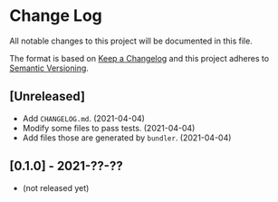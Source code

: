 # Change Log
All notable changes to this project will be documented in this file.

The format is based on [Keep a Changelog](https://keepachangelog.com/)
and this project adheres to [Semantic Versioning](https://semver.org/).

## [Unreleased]
- Add `CHANGELOG.md`. (2021-04-04)
- Modify some files to pass tests. (2021-04-04)
- Add files those are generated by `bundler`. (2021-04-04)

## [0.1.0] - 2021-??-??
- (not released yet)
